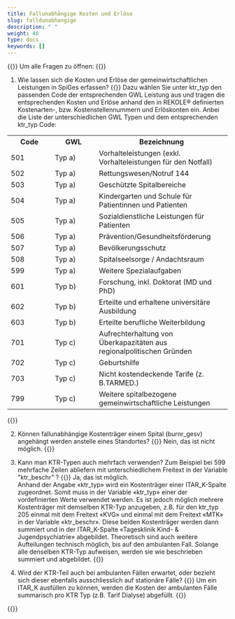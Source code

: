 ```yaml
---
title: Fallunabhängige Kosten und Erlöse 
slug: falldunabhangige
description: " "
weight: 40
type: docs
keywords: []
---
```


{{<faqBlock>}}
Um alle Fragen zu öffnen: {{<collapsibleGroupCommand groupId="falldunabhangige">}}

1. Wie lassen sich die Kosten und Erlöse der gemeinwirtschaftlichen Leistungen in SpiGes erfassen?
{{<collapsibleBlock groupId="falldunabhangige">}}
Dazu wählen Sie unter ktr_typ den passenden Code der entsprechenden GWL Leistung aus und tragen die entsprechenden Kosten und Erlöse anhand den in REKOLE® definierten Kostenarten-, bzw. Kostenstellennummern und Erlöskonten ein. Anbei die Liste der unterschiedlichen GWL Typen und dem entsprechenden ktr_typ Code:
<table class="w-100">
  <tr>
    <th style="width:20%"> Code </div></th>
    <th> GWL </th>
    <th style="width:60%"> Bezeichnung </th>
  </tr>
  <tr>
    <td> 501 </td>
    <td> Typ a) </td>
    <td> Vorhalteleistungen (exkl. Vorhalteleistungen für den Notfall) </td>
  </tr>
  <tr>
    <td> 502 </td>
    <td> Typ a) </td>
    <td> Rettungswesen/Notruf 144 </td>
  </tr>
  <tr>
    <td> 503 </td>
    <td> Typ a) </td>
    <td> Geschützte Spitalbereiche </td>
  </tr>
  <tr>
    <td> 504 </td>
    <td> Typ a) </td>
    <td> Kindergarten und Schule für Patientinnen und Patienten </td>
  </tr>
  <tr>
    <td> 505 </td>
    <td> Typ a) </td>
    <td> Sozialdienstliche Leistungen für Patienten </td>
  </tr>
  <tr>
    <td> 506 </td>
    <td> Typ a) </td>
    <td> Prävention/Gesundheitsförderung </td>
  </tr>
  <tr>
    <td> 507 </td>
    <td> Typ a) </td>
    <td> Bevölkerungsschutz </td>
  </tr>
  <tr>
    <td> 508 </td>
    <td> Typ a) </td>
    <td> Spitalseelsorge / Andachtsraum </td>
  </tr>
  <tr>
    <td> 599 </td>
    <td> Typ a) </td>
    <td> Weitere Spezialaufgaben </td>
  </tr>
  <tr>
    <td> 601 </td>
    <td> Typ b) </td>
    <td> Forschung, inkl. Doktorat (MD und PhD) </td>
  </tr>
  <tr>
    <td> 602 </td>
    <td> Typ b) </td>
    <td> Erteilte und erhaltene universitäre Ausbildung </td>
  </tr>
  <tr>
    <td> 603 </td>
    <td> Typ b) </td>
    <td> Erteilte berufliche Weiterbildung </td>
  </tr>
  <tr>
    <td> 701 </td>
    <td> Typ c) </td>
    <td> Aufrechterhaltung von Überkapazitäten aus regionalpolitischen Gründen </td>
  </tr>
  <tr>
    <td> 702 </td>
    <td> Typ c) </td>
    <td> Geburtshilfe </td>
  </tr>
  <tr>
    <td> 703 </td>
    <td> Typ c) </td>
    <td> Nicht kostendeckende Tarife (z. B.TARMED.) </td>
  </tr>
  <tr>
    <td> 799 </td>
    <td> Typ c) </td>
    <td> Weitere spitalbezogene gemeinwirtschaftliche Leistungen </td>
  </tr>
</table>
{{</collapsibleBlock>}}

2. Können fallunabhängige Kostenträger einem Spital (burnr_gesv) angehängt werden anstelle eines Standortes? 
{{<collapsibleBlock groupId="falldunabhangige">}}
Nein, das ist nicht möglich.
{{</collapsibleBlock>}}

3. Kann man KTR-Typen auch mehrfach verwenden? Zum Beispiel bei 599 mehrfache Zeilen abliefern mit unterschiedlichem Freitext in der Variable "ktr_beschr" ?
{{<collapsibleBlock groupId="falldunabhangige">}}
Ja, das ist möglich. <br />
Anhand der Angabe «ktr_typ» wird ein Kostenträger einer ITAR_K-Spalte zugeordnet. Somit muss in der Variable «ktr_typ» einer der vordefinierten Werte verwendet werden. Es ist jedoch möglich mehrere Kostenträger mit demselben KTR-Typ anzugeben, z.B. für den ktr_typ 205 einmal mit dem Freitext «KVG» und einmal mit dem Freitext «MTK» in der Variable «ktr_beschr». Diese beiden Kostenträger werden dann summiert und in der ITAR_K-Spalte «Tagesklinik Kind- & Jugendpsychiatrie» abgebildet. Theoretisch sind auch weitere Aufteilungen technisch möglich, bis auf den ambulanten Fall. Solange alle denselben KTR-Typ aufweisen, werden sie wie beschrieben summiert und abgebildet. 
{{</collapsibleBlock>}}

4. Wird der KTR-Teil auch bei ambulanten Fällen erwartet, oder bezieht sich dieser ebenfalls ausschliesslich auf stationäre Fälle?
{{<collapsibleBlock groupId="falldunabhangige">}}
Um ein ITAR_K ausfüllen zu können, werden die Kosten der ambulanten Fälle summarisch pro KTR Typ (z.B. Tarif Dialyse) abgefüllt.
{{</collapsibleBlock>}}

{{</faqBlock>}}